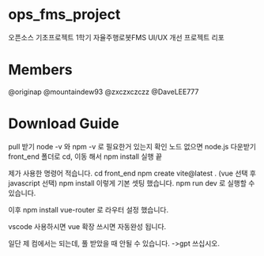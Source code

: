 # ops_fms_project
오픈소스 기초프로젝트 1학기 자율주행로봇FMS UI/UX 개선 프로젝트 리포

# Members
@originap @mountaindew93 @zxczxczczz @DaveLEE777

# Download Guide
pull 받기
node -v 와 npm -v 로 필요한거 있는지 확인
노드 없으면 node.js 다운받기
front_end 폴더로 cd, 이동 해서 npm install 실행
끝




제가 사용한 명령어 적습니다.
cd front_end
npm create vite@latest . (vue 선택 후 javascript 선택)
npm install
이렇게 기본 셋팅 했습니다. 
npm run dev 로 실행할 수 있습니다.

이후 npm install vue-router 로 라우터 설정 했습니다.

vscode 사용하시면 vue 확장 쓰시면 자동완성 됩니다.

일단 제 컴에서는 되는데, 풀 받았을 때 안될 수 있습니다.
->gpt 쓰십시오.

